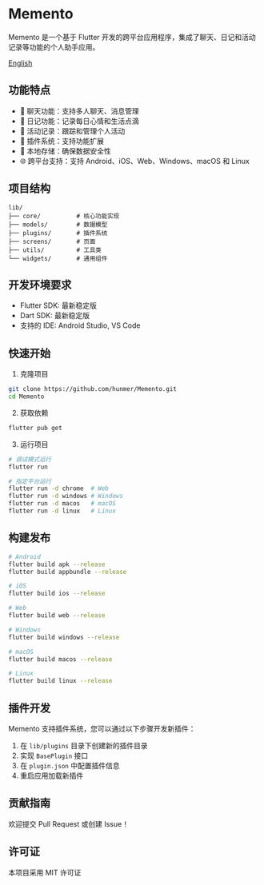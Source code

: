 # Memento

Memento 是一个基于 Flutter 开发的跨平台应用程序，集成了聊天、日记和活动记录等功能的个人助手应用。

[English](README.md)

## 功能特点

- 💬 聊天功能：支持多人聊天、消息管理
- 📝 日记功能：记录每日心情和生活点滴
- 📅 活动记录：跟踪和管理个人活动
- 🔌 插件系统：支持功能扩展
- 💾 本地存储：确保数据安全性
- 🌐 跨平台支持：支持 Android、iOS、Web、Windows、macOS 和 Linux

## 项目结构

```
lib/
├── core/          # 核心功能实现
├── models/        # 数据模型
├── plugins/       # 插件系统
├── screens/       # 页面
├── utils/         # 工具类
└── widgets/       # 通用组件
```

## 开发环境要求

- Flutter SDK: 最新稳定版
- Dart SDK: 最新稳定版
- 支持的 IDE: Android Studio, VS Code

## 快速开始

1. 克隆项目
```bash
git clone https://github.com/hunmer/Memento.git
cd Memento
```

2. 获取依赖
```bash
flutter pub get
```

3. 运行项目
```bash
# 调试模式运行
flutter run

# 指定平台运行
flutter run -d chrome  # Web
flutter run -d windows # Windows
flutter run -d macos   # macOS
flutter run -d linux   # Linux
```

## 构建发布

```bash
# Android
flutter build apk --release
flutter build appbundle --release

# iOS
flutter build ios --release

# Web
flutter build web --release

# Windows
flutter build windows --release

# macOS
flutter build macos --release

# Linux
flutter build linux --release
```

## 插件开发

Memento 支持插件系统，您可以通过以下步骤开发新插件：

1. 在 `lib/plugins` 目录下创建新的插件目录
2. 实现 `BasePlugin` 接口
3. 在 `plugin.json` 中配置插件信息
4. 重启应用加载新插件

## 贡献指南

欢迎提交 Pull Request 或创建 Issue！

## 许可证

本项目采用 MIT 许可证